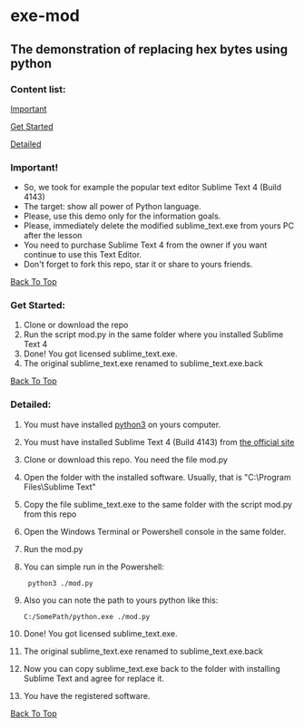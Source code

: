 # exe-mod

## The demonstration of replacing hex bytes using python

### Content list:

[Important](#important)

[Get Started](#get-started)

[Detailed](#detailed)


### Important!

* So, we took for example the popular text editor Sublime Text 4 (Build 4143)
* The target: show all power of Python language.
* Please, use this demo only for the information goals.
* Please, immediately delete the modified sublime_text.exe from yours PC after the lesson
* You need to purchase Sublime Text 4 from the owner if you want continue to use this Text Editor.
* Don't forget to fork this repo, star it or share to yours friends.

[Back To Top](#exe-mod)

### Get Started:

1. Clone or download the repo
2. Run the script mod.py in the same folder where you installed Sublime Text 4
3. Done! You got licensed sublime_text.exe. 
4. The original sublime_text.exe renamed to sublime_text.exe.back

[Back To Top](#exe-mod)

### Detailed:

1. You must have installed [python3](https://www.python.org/ftp/python/3.11.4/python-3.11.4-amd64.exe) on yours computer.
2. You must have installed Sublime Text 4 (Build 4143) from [the official site ](https://www.sublimetext.com/download_thanks?target=win-x64)
3. Clone or download this repo. You need the file mod.py
5. Open the folder with the installed software. Usually, that is "C:\Program Files\Sublime Text"
6. Copy the file sublime_text.exe to the same folder with the script mod.py from this repo
7. Open the Windows Terminal or Powershell console in the same folder.
8. Run the mod.py
9. You can simple run in the Powershell:

        python3 ./mod.py
        
10. Also you can note the path to yours python like this:

        
        C:/SomePath/python.exe ./mod.py
        
        
11. Done! You got licensed sublime_text.exe.
12. The original sublime_text.exe renamed to sublime_text.exe.back
13. Now you can copy sublime_text.exe back to the folder with installing Sublime Text and agree for replace it.
14. You have the registered software.

[Back To Top](#exe-mod)



